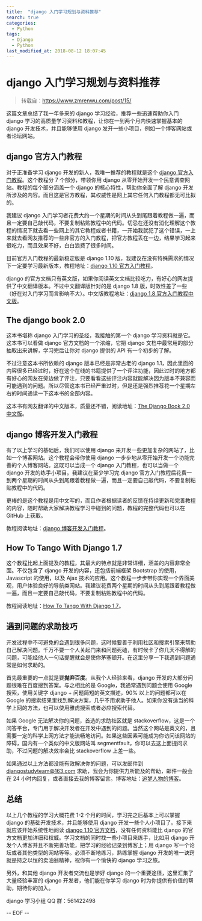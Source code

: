 ```yaml
---
title:  "django 入门学习规划与资料推荐"
search: true
categories: 
  - Python
tags: 
  - Django
  - Python
last_modified_at: 2018-08-12 18:07:45
---
```


# django 入门学习规划与资料推荐

> 转载自：https://www.zmrenwu.com/post/15/

这篇文章总结了我一年多来的 django 学习经验，推荐一些迅速帮助你入门 django 学习的高质量学习资料和教程，让你在一到两个月内快速掌握基本的 django 开发技术，并且能够使用 django 发开一些小项目，例如一个博客网站或者论坛网站。

## django 官方入门教程

对于正准备学习 django 开发的新人，我唯一推荐的教程就是这个 [django 官方入门教程](https://docs.djangoproject.com/en/1.10/intro/)。这个教程分 7 个部分，带领你用 django 从零开始开发一个民意调查网站。教程的每个部分涵盖一个 django 的核心特性，帮助你全面了解 django 开发所涉及的内容。而且这是官方教程，其权威性是网上其它任何入门教程都无可比拟的。

我建议 django 入门学习者花费大约一个星期的时间从头到尾跟着教程做一遍，而且一定要自己敲代码，不要复制粘贴教程中的代码。切忌在还没有消化理解这个教程的情况下就去看一些网上的其它教程或者书籍，一开始我就犯了这个错误，一上来就去看网友推荐的一些非官方的入门教程，把官方教程丢在一边，结果学习起来很吃力，而且效果不好，白白浪费了很多时间。

目前官方入门教程的最新稳定版是 django 1.10 版，我建议在没有特殊需求的情况下一定要学习最新版本，教程地址：[django 1.10 官方入门教程](https://docs.djangoproject.com/en/1.10/intro/)。

django 的官方文档只有英文版，如果你阅读英文文档比较吃力，有好心的网友提供了中文翻译版本。不过中文翻译版针对的是 django 1.8 版，时效性差了一些（好在对入门学习而言影响不大）。中文版教程地址：[django 1.8 官方入门教程中文版](http://django-intro-zh.readthedocs.io/zh_CN/latest/)。

## The django book 2.0

这本书堪称 django 入门学习的圣经，我接触的第一个 django 学习资料就是它。这本书可以看做 django 官方文档的一个浓缩，它把 django 文档中最常用的部分抽取出来讲解，学习完后让你对 django 提供的 API 有一个初步的了解。

不过注意这本书所依赖的 django 版本已经是非常古老的 django 1.1，因此里面的内容很多已经过时，好在这个在线的书籍提供了一个评注功能，因此过时的地方都有好心的网友在旁边做了评注，只要看看这些评注内容就能解决因为版本不兼容而可能遇到的问题。所以尽管这本书已经严重过时，但是还是强烈推荐花一个星期左右的时间通读一下这本书的全部内容。

这本书有网友翻译的中文版本，质量还不错，阅读地址：[The Django Book 2.0 中文版](http://djangobook.py3k.cn/2.0/)。

## django 博客开发入门教程

有了以上学习的基础后，我们可以使用 django 来开发一些更加复杂的网站了，比如一个博客网站。这个教程会带你使用 django 一步步地从零开始开发一个功能完善的个人博客网站。这既可以当成一个 django 入门教程，也可以当做一个 django 开发的练手小项目。我建议在至少学习完 django 官方入门教程后花费一到两个星期的时间从头到尾跟着教程做一遍，而且一定要自己敲代码，不要复制粘贴教程中的代码。

更棒的是这个教程是用中文写的，而且作者根据读者的反馈在持续更新和完善教程的内容，随时帮助大家解决教程学习中碰到的问题，教程的完整代码也可以在 GitHub 上获取。

教程阅读地址：[django 博客开发入门教程](http://zmrenwu.com/category/django-blog-tutorial/)。

## How To Tango With Django 1.7

这个教程比起上面提及的教程，其最大的特点就是非常详细，涵盖的内容非常全面。不仅包含了 django 开发的内容，还包括前端框架 Bootstrap 的使用，Javascript 的使用，以及 Ajax 技术的应用。这个教程一步步带你实现一个界面美观，用户体验良好的导航类网站。我建议花费两个星期的时间从头到尾跟着教程做一遍，而且一定要自己敲代码，不要复制粘贴教程中的代码。

教程阅读地址：[How To Tango With Django 1.7](http://www.tangowithdjango.com/book17/)。

## 遇到问题的求助技巧

开发过程中不可避免的会遇到很多问题，这时候要善于利用社区和搜索引擎来帮助自己解决问题。千万不要一个人关起门来和问题死磕，有时候卡了你几天不得解的问题，可能经他人一句话提醒就会是使你茅塞顿开。在这里分享一下我遇到问题通常是如何求助的。

首先最重要的一点就是要**抛弃百度**。从我个人经验来看，django 开发的大部分问题很难在百度搜到答案。与之相比的是 Google，我通常遇到问题会使用 Google 搜索，使用关键字 django + 问题简短的英文描述，90% 以上的问题都可以在 Google 的搜索结果里找到解决方案，几乎不用求助于他人。如果你没有适当的科学上网的方法，也可以使用雅虎搜索或者必应搜索代替。

如果 Google 无法解决你的问题，首选的求助社区就是 stackoverflow，这是一个问答平台，专门用于解决开发者在开发中遇到的问题。当然这个网站是英文的，且需要一定的科学上网方法才能流畅地访问。如果这些因素可能成为你访问该网站的障碍，国内有一个类似的中文版网站叫 segmentfault，你可以去这上面提问求助，不过问题的解决效率会比 stackoverflow 上差一些。

如果通过以上方法都没能有效解决你的问题，可以发邮件到 djangostudyteam@163.com 求助，我会为你提供力所能及的帮助，邮件一般会在 24 小时内回复，或者直接去我的博客留言。博客地址：[追梦人物的博客](http://zmrenwu.com/)。

## 总结

以上几个教程的学习大概花费 1-2 个月的时间，学习完之后基本上可以掌握 django 的基础开发技术，并且能够使用 django 开发一些个人小项目了。接下来就应该开始系统性地阅读 [django 1.10 官方文档](https://docs.djangoproject.com/en/1.10/)，没有任何资料能比 django 的官方文档更加详细和权威。学习文档的同时找一些小项目来练手，比如用 django 开发个人博客并且不断完善功能，把学习的经验记录到博客上；用 django 写一个论坛或者其他类型的网站等等。必须不断地练习，熟练掌握 django 开发的唯一诀窍就是持之以恒的卖油翁精神，祝你有一个愉快的 django 学习之旅。

另外，和其他 django 开发者交流也是学好 django 的一个重要途径，这里汇集了大量经验丰富的 django 开发者，他们能在你学习 django 时为你提供有价值的帮助，期待你的加入。

django 学习小组 QQ 群：561422498

-- EOF --
